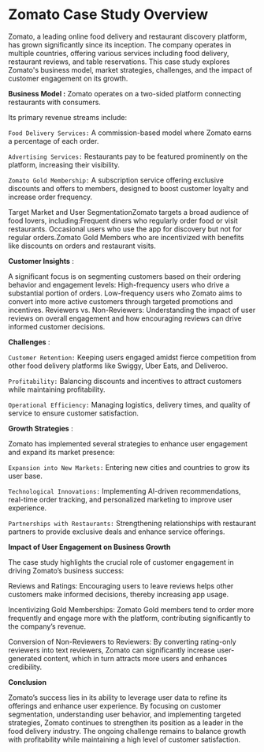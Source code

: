 #                                                                             **Zomato Case Study Overview**

Zomato, a leading online food delivery and restaurant discovery platform, has grown significantly since its inception. The company operates in multiple countries, offering various services including food delivery, restaurant reviews, and table reservations. This case study explores Zomato's business model, market strategies, challenges, and the impact of customer engagement on its growth.

**Business Model :**
Zomato operates on a two-sided platform connecting restaurants with consumers. 

Its primary revenue streams include:

`Food Delivery Services:` A commission-based model where Zomato earns a percentage of each order.

`Advertising Services:` Restaurants pay to be featured prominently on the platform, increasing their visibility.

`Zomato Gold Membership:` A subscription service offering exclusive discounts and offers to members, designed to boost customer loyalty and increase order frequency.

Target Market and User SegmentationZomato targets a broad audience of food lovers, including:Frequent diners who regularly order food or visit restaurants.
Occasional users who use the app for discovery but not for regular orders.Zomato Gold Members who are incentivized with benefits like discounts on orders and restaurant visits.

**Customer Insights** :

A significant focus is on segmenting customers based on their ordering behavior and engagement levels:
High-frequency users who drive a substantial portion of orders.
Low-frequency users who Zomato aims to convert into more active customers through targeted promotions and incentives.
Reviewers vs. Non-Reviewers: Understanding the impact of user reviews on overall engagement and how encouraging reviews can drive informed customer decisions.

**Challenges** :

`Customer Retention:` Keeping users engaged amidst fierce competition from other food delivery platforms like Swiggy, Uber Eats, and Deliveroo.

`Profitability:` Balancing discounts and incentives to attract customers while maintaining profitability.

`Operational Efficiency:` Managing logistics, delivery times, and quality of service to ensure customer satisfaction.

**Growth Strategies** :

Zomato has implemented several strategies to enhance user engagement and expand its market presence:

`Expansion into New Markets:` Entering new cities and countries to grow its user base.

`Technological Innovations:` Implementing AI-driven recommendations, real-time order tracking, and personalized marketing to improve user experience.

`Partnerships with Restaurants:` Strengthening relationships with restaurant partners to provide exclusive deals and enhance service offerings.

**Impact of User Engagement on Business Growth**

The case study highlights the crucial role of customer engagement in driving Zomato’s business success:

Reviews and Ratings: Encouraging users to leave reviews helps other customers make informed decisions, thereby increasing app usage.

Incentivizing Gold Memberships: Zomato Gold members tend to order more frequently and engage more with the platform, contributing significantly to the company’s revenue.

Conversion of Non-Reviewers to Reviewers: By converting rating-only reviewers into text reviewers, Zomato can significantly increase user-generated content, which in turn attracts more users and enhances credibility.


**Conclusion**

Zomato’s success lies in its ability to leverage user data to refine its offerings and enhance user experience. By focusing on customer segmentation, understanding user behavior, and implementing targeted strategies, Zomato continues to strengthen its position as a leader in the food delivery industry. The ongoing challenge remains to balance growth with profitability while maintaining a high level of customer satisfaction.
